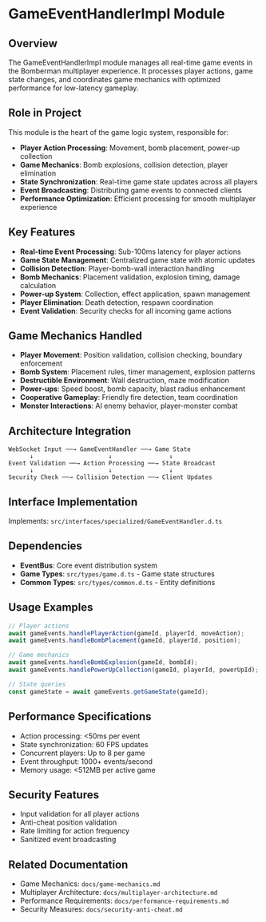 # GameEventHandlerImpl Module

## Overview
The GameEventHandlerImpl module manages all real-time game events in the Bomberman multiplayer experience. It processes player actions, game state changes, and coordinates game mechanics with optimized performance for low-latency gameplay.

## Role in Project
This module is the heart of the game logic system, responsible for:
- **Player Action Processing**: Movement, bomb placement, power-up collection
- **Game Mechanics**: Bomb explosions, collision detection, player elimination
- **State Synchronization**: Real-time game state updates across all players
- **Event Broadcasting**: Distributing game events to connected clients
- **Performance Optimization**: Efficient processing for smooth multiplayer experience

## Key Features
- **Real-time Event Processing**: Sub-100ms latency for player actions
- **Game State Management**: Centralized game state with atomic updates
- **Collision Detection**: Player-bomb-wall interaction handling
- **Bomb Mechanics**: Placement validation, explosion timing, damage calculation
- **Power-up System**: Collection, effect application, spawn management
- **Player Elimination**: Death detection, respawn coordination
- **Event Validation**: Security checks for all incoming game actions

## Game Mechanics Handled
- **Player Movement**: Position validation, collision checking, boundary enforcement
- **Bomb System**: Placement rules, timer management, explosion patterns
- **Destructible Environment**: Wall destruction, maze modification
- **Power-ups**: Speed boost, bomb capacity, blast radius enhancement
- **Cooperative Gameplay**: Friendly fire detection, team coordination
- **Monster Interactions**: AI enemy behavior, player-monster combat

## Architecture Integration
```
WebSocket Input ──→ GameEventHandler ──→ Game State
      ↓                     ↓                ↓
Event Validation ──→ Action Processing ──→ State Broadcast
      ↓                     ↓                ↓
Security Check ──→ Collision Detection ──→ Client Updates
```

## Interface Implementation
Implements: `src/interfaces/specialized/GameEventHandler.d.ts`

## Dependencies
- **EventBus**: Core event distribution system
- **Game Types**: `src/types/game.d.ts` - Game state structures
- **Common Types**: `src/types/common.d.ts` - Entity definitions

## Usage Examples
```typescript
// Player actions
await gameEvents.handlePlayerAction(gameId, playerId, moveAction);
await gameEvents.handleBombPlacement(gameId, playerId, position);

// Game mechanics
await gameEvents.handleBombExplosion(gameId, bombId);
await gameEvents.handlePowerUpCollection(gameId, playerId, powerUpId);

// State queries
const gameState = await gameEvents.getGameState(gameId);
```

## Performance Specifications
- Action processing: <50ms per event
- State synchronization: 60 FPS updates
- Concurrent players: Up to 8 per game
- Event throughput: 1000+ events/second
- Memory usage: <512MB per active game

## Security Features
- Input validation for all player actions
- Anti-cheat position validation
- Rate limiting for action frequency
- Sanitized event broadcasting

## Related Documentation
- Game Mechanics: `docs/game-mechanics.md`
- Multiplayer Architecture: `docs/multiplayer-architecture.md`
- Performance Requirements: `docs/performance-requirements.md`
- Security Measures: `docs/security-anti-cheat.md`